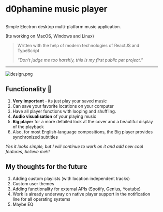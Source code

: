 # d0phamine music player

<p align="center"><img src="src/assets/dopamine.png" alt=""></img></p>

Simple Electron desktop multi-platform music application.

(Its working on MacOS, Windows and Linux)

> Written with the help of modern technologies of ReactJS and TypeScript
> 
> 
> *“Don't judge me too harshly, this is my first public pet project.”*
> 

---

![design.png](src/assets/design.png)

## Functionality 🥹

1. **Very important** - its just play your saved music
2. Can save your favorite locations on your computer
3. Have all player functions with looping and shuffling.
4. **Audio visualisation** of your playing music
5. **Big player** for a more detailed look at the cover and a beautiful display of the playback
6. Also, for most English-language compositions, the Big player provides synchronized subtitles

*Yes it looks simple, but I will continue to work on it and add new cool features, believe me!!!*

## My thoughts for the future

1. Adding custom playlists (with location independent tracks)
2. Custom user themes
3. Аdding functionality for external APIs (Spotify, Genius, Youtube)
4. Work is already underway on native player support in the notification line for all operating systems
5. Maybe EQ


